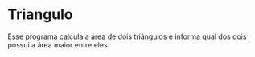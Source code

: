 # Triangulo

Esse programa calcula a área de dois triângulos e informa qual dos dois possui a área maior entre eles.
